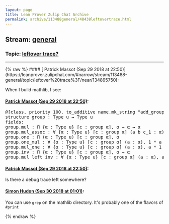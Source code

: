 ```yaml
---
layout: page
title: Lean Prover Zulip Chat Archive 
permalink: archive/113488general/48438leftovertrace.html
---
```


## Stream: [general](https://leanprover-community.github.io/archive/113488general/index.html)
### Topic: [leftover trace?](https://leanprover-community.github.io/archive/113488general/48438leftovertrace.html)

---

<base href="https://leanprover.zulipchat.com">
{% raw %}
#### [ Patrick Massot (Sep 29 2018 at 22:50)](https://leanprover.zulipchat.com/#narrow/stream/113488-general/topic/leftover%20trace%3F/near/134895750):
<p>When I build mathlib, I see:</p>

#### [ Patrick Massot (Sep 29 2018 at 22:50)](https://leanprover.zulipchat.com/#narrow/stream/113488-general/topic/leftover%20trace%3F/near/134895751):
<div class="codehilite"><pre><span></span>@[class, priority 100, to_additive name.mk_string &quot;add_group&quot; name.anonymous]
structure group : Type u → Type u
fields:
group.mul : Π {α : Type u} [c : group α], α → α → α
group.mul_assoc : ∀ {α : Type u} [c : group α] (a b c_1 : α), a * b * c_1 = a * (b * c_1)
group.one : Π (α : Type u) [c : group α], α
group.one_mul : ∀ {α : Type u} [c : group α] (a : α), 1 * a = a
group.mul_one : ∀ {α : Type u} [c : group α] (a : α), a * 1 = a
group.inv : Π {α : Type u} [c : group α], α → α
group.mul_left_inv : ∀ {α : Type u} [c : group α] (a : α), a⁻¹ * a = 1
</pre></div>

#### [ Patrick Massot (Sep 29 2018 at 22:50)](https://leanprover.zulipchat.com/#narrow/stream/113488-general/topic/leftover%20trace%3F/near/134895753):
<p>Is there a debug trace left somewhere?</p>

#### [ Simon Hudon (Sep 30 2018 at 01:01)](https://leanprover.zulipchat.com/#narrow/stream/113488-general/topic/leftover%20trace%3F/near/134899203):
<p>You can use <code>grep</code> on the mathlib directory. It's probably one of the flavors of <code>#print</code></p>


{% endraw %}

